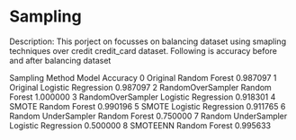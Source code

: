# Sampling
Description:
This porject on focusses on balancing dataset using smapling techniques over credit credit_card dataset.
Following is accuracy before and after balancing dataset

 Sampling Method                Model  Accuracy
0             Original        Random Forest  0.987097
1             Original  Logistic Regression  0.987097
2    RandomOverSampler        Random Forest  1.000000
3    RandomOverSampler  Logistic Regression  0.918301
4                SMOTE        Random Forest  0.990196
5                SMOTE  Logistic Regression  0.911765
6  Random UnderSampler        Random Forest  0.750000
7  Random UnderSampler  Logistic Regression  0.500000
8             SMOTEENN        Random Forest  0.995633
